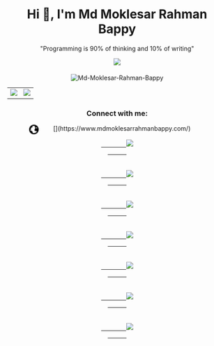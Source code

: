 <h1 align="center">Hi 👋, I'm Md Moklesar Rahman Bappy</h1>

<P align="center">"Programming is 90% of thinking and 10% of writing"</p>

<div align="center">
  <div style="width: 50%;" align="center" >
    <a href="https://github.com/antonkomarev/github-profile-views-counter">
      <img src="https://komarev.com/ghpvc/?username=Md-Moklesar-Rahman-Bappy&hide_border=false">
    </a>
  </div>
</div>

<br>

<div style="width: 100%;" align="center">
<img  src="https://github-readme-streak-stats.herokuapp.com/?user=Md-Moklesar-Rahman-Bappy" alt="Md-Moklesar-Rahman-Bappy"/>
</div>
<table width="100%">
  <tr>
    <td>
      <img height="200em" src="https://github-readme-stats.vercel.app/api?username=Md-Moklesar-Rahman-Bappy&show_icons=true&hide_border=false&count_private=true" /> 
    </td>
    <td> 
      <img height="200em" src="https://github-readme-stats.vercel.app/api/top-langs/?username=Md-Moklesar-Rahman-Bappy&show_icons=true&hide_border=false&layout=compact&langs_count=8"/> 
    </td>
  </tr>
</table>

<div align="center">
<h3>Connect with me:</h3>
</div>
<div align="center">
  <div style="width: 80%;">
    [<img align="left" alt="TechHelpBD.com" width="22px" src="https://raw.githubusercontent.com/iconic/open-iconic/master/svg/globe.svg" />](https://www.mdmoklesarrahmanbappy.com/)
    <code>
      <a href="https://www.facebook.com/mr.bappy2">
        <img width="10%" src="https://www.vectorlogo.zone/logos/facebook/facebook-ar21.svg">
      </a>
    </code>
    <code>
      <a href="https://instagram.com/mr.bappy2">
        <img width="10%" src="https://www.vectorlogo.zone/logos/instagram/instagram-ar21.svg">
      </a>
    </code>
    <code>
      <a href="https://twitter.com/mr_bappy2">
        <img width="10%" src="https://www.vectorlogo.zone/logos/twitter/twitter-ar21.svg">
      </a>
    </code>
    <code>
      <a href="https://www.linkedin.com/in/mrbappy/">
        <img width="10%" src="https://www.vectorlogo.zone/logos/linkedin/linkedin-ar21.svg">
      </a>
    </code>
    <code>
      <a href="https://www.behance.net/risingbappy1">
        <img width="10%" src="https://www.vectorlogo.zone/logos/behance/behance-ar21.svg">
      </a>
    </code>
    <code>
      <a href="https://github.com/Md-Moklesar-Rahman-Bappy">
        <img width="10%" src="https://www.vectorlogo.zone/logos/github/github-ar21.svg">
      </a>
    </code>
    <code>
      <a href="https://stackoverflow.com/users/10829351/md-moklasar-rahman-bappy">
        <img width="10%" src="https://www.vectorlogo.zone/logos/stackoverflow/stackoverflow-ar21.svg">
      </a>
    </code>
    
  </div>
</div>
